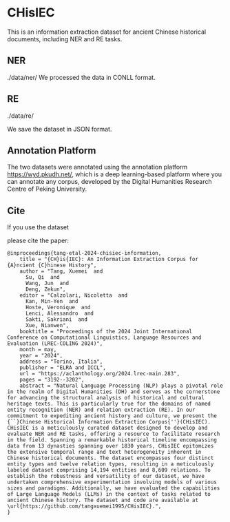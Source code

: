 # CHisIEC
This is an information extraction dataset for ancient Chinese historical documents, including NER and RE tasks.

 
## NER
./data/ner/
We processed the data in CONLL format.

## RE
./data/re/

We save the dataset in JSON format.

## Annotation Platform

The two datasets were annotated using the annotation platform https://wyd.pkudh.net/, which is a deep learning-based platform where you can annotate any corpus, developed by the Digital Humanities Research Centre of Peking University.


## Cite
If you use the dataset

please cite the paper:
```
@inproceedings{tang-etal-2024-chisiec-information,
    title = "{CH}is{IEC}: An Information Extraction Corpus for {A}ncient {C}hinese History",
    author = "Tang, Xuemei  and
      Su, Qi  and
      Wang, Jun  and
      Deng, Zekun",
    editor = "Calzolari, Nicoletta  and
      Kan, Min-Yen  and
      Hoste, Veronique  and
      Lenci, Alessandro  and
      Sakti, Sakriani  and
      Xue, Nianwen",
    booktitle = "Proceedings of the 2024 Joint International Conference on Computational Linguistics, Language Resources and Evaluation (LREC-COLING 2024)",
    month = may,
    year = "2024",
    address = "Torino, Italia",
    publisher = "ELRA and ICCL",
    url = "https://aclanthology.org/2024.lrec-main.283",
    pages = "3192--3202",
    abstract = "Natural Language Processing (NLP) plays a pivotal role in the realm of Digital Humanities (DH) and serves as the cornerstone for advancing the structural analysis of historical and cultural heritage texts. This is particularly true for the domains of named entity recognition (NER) and relation extraction (RE). In our commitment to expediting ancient history and culture, we present the {``}Chinese Historical Information Extraction Corpus{''}(CHisIEC). CHisIEC is a meticulously curated dataset designed to develop and evaluate NER and RE tasks, offering a resource to facilitate research in the field. Spanning a remarkable historical timeline encompassing data from 13 dynasties spanning over 1830 years, CHisIEC epitomizes the extensive temporal range and text heterogeneity inherent in Chinese historical documents. The dataset encompasses four distinct entity types and twelve relation types, resulting in a meticulously labeled dataset comprising 14,194 entities and 8,609 relations. To establish the robustness and versatility of our dataset, we have undertaken comprehensive experimentation involving models of various sizes and paradigms. Additionally, we have evaluated the capabilities of Large Language Models (LLMs) in the context of tasks related to ancient Chinese history. The dataset and code are available at \url{https://github.com/tangxuemei1995/CHisIEC}.",
}

```
